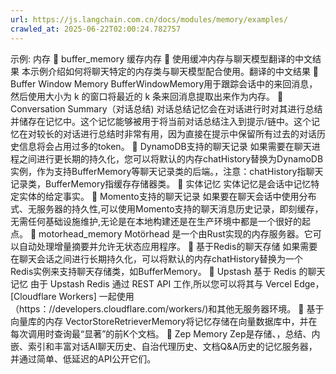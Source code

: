 ```yaml
---
url: https://js.langchain.com.cn/docs/modules/memory/examples/
crawled_at: 2025-06-22T02:00:24.782757
---
```


示例: 内存
📄️
buffer_memory
缓存内存
📄️
使用缓冲内存与聊天模型翻译的中文结果
本示例介绍如何将聊天特定的内存类与聊天模型配合使用。翻译的中文结果
📄️
Buffer Window Memory
BufferWindowMemory用于跟踪会话中的来回消息，然后使用大小为 k 的窗口将最近的 k 条来回消息提取出来作为内存。
📄️
Conversation Summary（对话总结)
对话总结记忆会在对话进行时对其进行总结并储存在记忆中。这个记忆能够被用于将当前对话总结注入到提示/链中。这个记忆在对较长的对话进行总结时非常有用，因为直接在提示中保留所有过去的对话历史信息将会占用过多的token。
📄️
DynamoDB支持的聊天记录
如果需要在聊天进程之间进行更长期的持久化，您可以将默认的内存chatHistory替换为DynamoDB实例，作为支持BufferMemory等聊天记录类的后端。，注意：chatHistory指聊天记录类，BufferMemory指缓存存储器类。
📄️
实体记忆
实体记忆是会话中记忆特定实体的给定事实。
📄️
Momento支持的聊天记录
如果要在聊天会话中使用分布式、无服务器的持久性,可以使用Momento支持的聊天消息历史记录，即刻缓存，无需任何基础设施维护,无论是在本地构建还是在生产环境中都是一个很好的起点。
📄️
motorhead_memory
Motörhead 是一个由Rust实现的内存服务器。它可以自动处理增量摘要并允许无状态应用程序。
📄️
基于Redis的聊天存储
如果需要在聊天会话之间进行长期持久化，可以将默认的内存chatHistory替换为一个Redis实例来支持聊天存储类，如BufferMemory。
📄️
Upstash 基于 Redis 的聊天记忆
由于 Upstash Redis 通过 REST API 工作,所以您可以将其与 Vercel Edge， [Cloudflare Workers] 一起使用（https：//developers.cloudflare.com/workers/)和其他无服务器环境。
📄️
基于向量库的内存
VectorStoreRetrieverMemory将记忆存储在向量数据库中，并在每次调用时查询最“显著”的前K个文档。
📄️
Zep Memory
Zep是存储、，总结、内嵌、索引和丰富对话AI聊天历史、自治代理历史、文档Q&A历史的记忆服务器，并通过简单、低延迟的API公开它们。